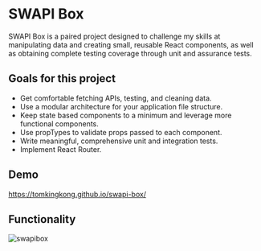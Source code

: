 
# SWAPI Box

SWAPI Box is a paired project designed to challenge my skills at manipulating data and creating small, reusable React components, as well as obtaining complete testing coverage through unit and assurance tests.  

## Goals for this project

* Get comfortable fetching APIs, testing, and cleaning data.
* Use a modular architecture for your application file structure.
* Keep state based components to a minimum and leverage more functional components.
* Use propTypes to validate props passed to each component.
* Write meaningful, comprehensive unit and integration tests.
* Implement React Router.


## Demo 
https://tomkingkong.github.io/swapi-box/

## Functionality
![swapibox](https://user-images.githubusercontent.com/35910428/47128634-4ebc1b00-d24f-11e8-88c7-ed3b69459709.gif)
